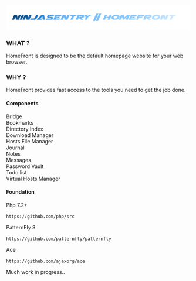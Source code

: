
![NinjaSentry HomeFront](public/assets/img/logo/ninjasentry-homefront-logo.png)

### WHAT ?

HomeFront is designed to be the default homepage website for your web browser.

### WHY ? 

HomeFront provides fast access to the tools you need to get the job done.  

#### Components 

Bridge  
Bookmarks  
Directory Index    
Download Manager  
Hosts File Manager   
Journal   
Notes    
Messages  
Password Vault      
Todo list      
Virtual Hosts Manager     

#### Foundation

Php 7.2+    

    https://github.com/php/src   
    
PatternFly 3    
  
    https://github.com/patternfly/patternfly  
          
Ace       
  
    https://github.com/ajaxorg/ace    


Much work in progress..    
